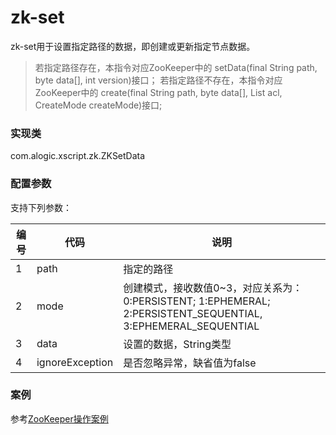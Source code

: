 zk-set
=======

zk-set用于设置指定路径的数据，即创建或更新指定节点数据。

>若指定路径存在，本指令对应ZooKeeper中的	setData(final String path, byte data[], int version)接口；
>若指定路径不存在，本指令对应ZooKeeper中的  create(final String path, byte data[], List<ACL> acl, CreateMode createMode)接口;

### 实现类

com.alogic.xscript.zk.ZKSetData

### 配置参数

支持下列参数：

| 编号 | 代码 | 说明 |
| ---- | ---- | ---- |
| 1 | path | 指定的路径 |
| 2 | mode | 创建模式，接收数值0~3，对应关系为：0:PERSISTENT; 1:EPHEMERAL; 2:PERSISTENT_SEQUENTIAL, 3:EPHEMERAL_SEQUENTIAL|
| 3 | data | 设置的数据，String类型 |
| 4 | ignoreException | 是否忽略异常，缺省值为false |

### 案例

参考[ZooKeeper操作案例](Example.md)